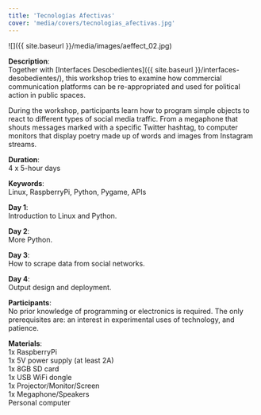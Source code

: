 ```yaml
---
title: 'Tecnologías Afectivas'
cover: 'media/covers/tecnologias_afectivas.jpg'
---
```

![]({{ site.baseurl }}/media/images/aeffect_02.jpg)

**Description**:  
Together with [Interfaces Desobedientes]({{ site.baseurl }}/interfaces-desobedientes/), this workshop tries to examine how commercial communication platforms can be re-appropriated and used for political action in public spaces.

During the workshop, participants learn how to program simple objects to react to different types of social media traffic. From a megaphone that shouts messages marked with a specific Twitter hashtag, to computer monitors that display poetry made up of words and images from Instagram streams.

**Duration**:  
4 x 5-hour days

**Keywords**:  
Linux, RaspberryPi, Python, Pygame, APIs

**Day 1**:  
Introduction to Linux and Python.

**Day 2**:  
More Python.

**Day 3**:  
How to scrape data from social networks.

**Day 4**:  
Output design and deployment.

**Participants**:  
No prior knowledge of programming or electronics is required. The only prerequisites are: an interest in experimental uses of technology, and patience.

**Materials**:  
1x RaspberryPi  
1x 5V power supply (at least 2A)  
1x 8GB SD card  
1x USB WiFi dongle  
1x Projector/Monitor/Screen  
1x Megaphone/Speakers  
Personal computer
